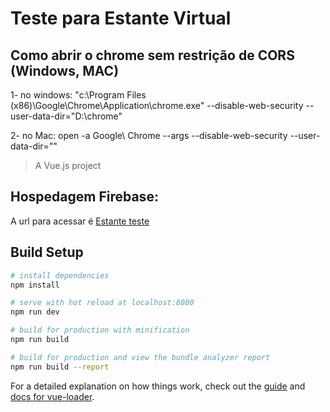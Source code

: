 # Teste para Estante Virtual

## Como abrir o chrome sem restrição de CORS (Windows, MAC)

1- no windows:
"c:\Program Files (x86)\Google\Chrome\Application\chrome.exe" --disable-web-security --user-data-dir="D:\chrome"

2- no Mac:
open -a Google\ Chrome --args --disable-web-security --user-data-dir=""

> A Vue.js project


## Hospedagem Firebase:

A url para acessar é 
[Estante teste](https://estanteteste.firebaseapp.com/)

## Build Setup

``` bash
# install dependencies
npm install

# serve with hot reload at localhost:8080
npm run dev

# build for production with minification
npm run build

# build for production and view the bundle analyzer report
npm run build --report
```

For a detailed explanation on how things work, check out the [guide](http://vuejs-templates.github.io/webpack/) and [docs for vue-loader](http://vuejs.github.io/vue-loader).
